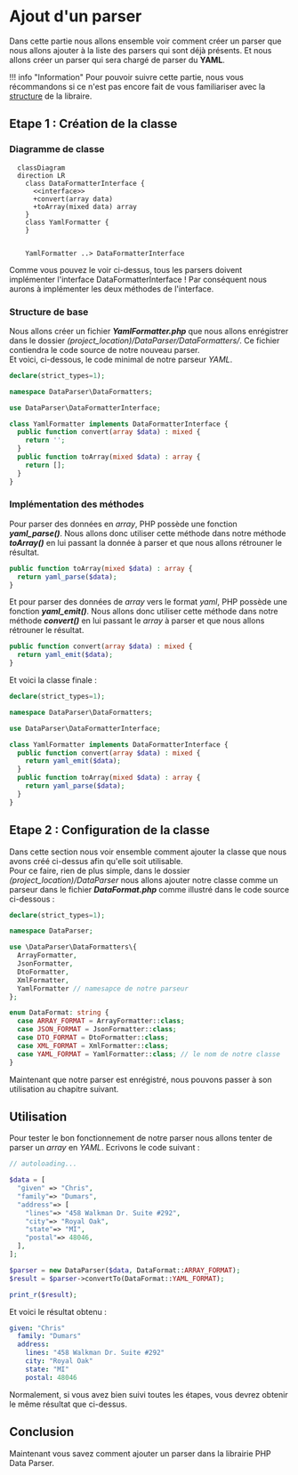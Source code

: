 # Ajout d'un parser

Dans cette partie nous allons ensemble voir comment créer un parser que nous allons ajouter à la liste des parsers qui sont déjà présents. Et nous allons créer un parser qui sera chargé de parser du **YAML**.

!!! info "Information"
    Pour pouvoir suivre cette partie, nous vous récommandons si ce n'est pas encore fait de vous familiariser avec la [structure](/fr/structure/) de la libraire.

## Etape 1 : Création de la classe

### Diagramme de classe
```mermaid
  classDiagram
  direction LR
    class DataFormatterInterface {
      <<interface>>
      +convert(array data)
      +toArray(mixed data) array
    }
    class YamlFormatter {
    }
    

    YamlFormatter ..> DataFormatterInterface
```

Comme vous pouvez le voir ci-dessus, tous les parsers doivent implémenter l'interface DataFormatterInterface ! Par conséquent nous aurons à implémenter les deux méthodes de l'interface.

### Structure de base
Nous allons créer un fichier _**YamlFormatter.php**_ que nous allons enrégistrer dans le dossier _(project_location)/DataParser/DataFormatters/_. Ce fichier contiendra le code source de notre nouveau parser.<br/>
Et voici, ci-dessous, le code minimal de notre parseur _YAML_.


```php linenums="1" title="YamlFormatter.php (code minimal)"
declare(strict_types=1);

namespace DataParser\DataFormatters;

use DataParser\DataFormatterInterface;

class YamlFormatter implements DataFormatterInterface {
  public function convert(array $data) : mixed {
    return '';
  }
  public function toArray(mixed $data) : array {
    return [];
  }
}
```

### Implémentation des méthodes

Pour parser des données en _array_, PHP possède une fonction _**yaml_parse()**_. Nous allons donc utiliser cette méthode dans notre méthode _**toArray()**_ en lui passant la donnée à parser et que nous allons rétrouner le résultat.

```php linenums="1" title="toArray()"
public function toArray(mixed $data) : array {
  return yaml_parse($data);
}
```

Et pour parser des données de _array_ vers le format _yaml_, PHP possède une fonction _**yaml_emit()**_. Nous allons donc utiliser cette méthode dans notre méthode _**convert()**_ en lui passant le _array_ à parser et que nous allons rétrouner le résultat.

```php linenums="1" title="convert()"
public function convert(array $data) : mixed {
  return yaml_emit($data);
}
```

Et voici la classe finale :

```php linenums="1" title="YamlFormatter.php (code final)"
declare(strict_types=1);

namespace DataParser\DataFormatters;

use DataParser\DataFormatterInterface;

class YamlFormatter implements DataFormatterInterface {
  public function convert(array $data) : mixed {
    return yaml_emit($data);
  }
  public function toArray(mixed $data) : array {
    return yaml_parse($data);
  }
}
```

## Etape 2 : Configuration de la classe

Dans cette section nous voir ensemble comment ajouter la classe que nous avons créé ci-dessus afin qu'elle soit utilisable.<br/>
Pour ce faire, rien de plus simple, dans le dossier _(project_location)/DataParser_ nous allons ajouter notre classe comme un parseur dans le fichier _**DataFormat.php**_ comme illustré dans le code source ci-dessous :

```php linenums="1" title="YamlFormatter.php (code final)"
declare(strict_types=1);

namespace DataParser;

use \DataParser\DataFormatters\{
  ArrayFormatter,
  JsonFormatter,
  DtoFormatter,
  XmlFormatter,
  YamlFormatter // namesapce de notre parseur
};

enum DataFormat: string {
  case ARRAY_FORMAT = ArrayFormatter::class;
  case JSON_FORMAT = JsonFormatter::class;
  case DTO_FORMAT = DtoFormatter::class;
  case XML_FORMAT = XmlFormatter::class;
  case YAML_FORMAT = YamlFormatter::class; // le nom de notre classe
}
```

Maintenant que notre parser est enrégistré, nous pouvons passer à son utilisation au chapitre suivant.

## Utilisation

Pour tester le bon fonctionnement de notre parser nous allons tenter de parser un _array_ en _YAML_. Ecrivons le code suivant :

```php linenums="1" title="YamlFormatter.php (code minimal)"
// autoloading...

$data = [
  "given" => "Chris",
  "family"=> "Dumars",
  "address"=> [
    "lines"=> "458 Walkman Dr. Suite #292",
    "city"=> "Royal Oak",
    "state"=> "MI",
    "postal"=> 48046,
  ],
];

$parser = new DataParser($data, DataFormat::ARRAY_FORMAT);
$result = $parser->convertTo(DataFormat::YAML_FORMAT);

print_r($result);
```

Et voici le résultat obtenu :
```yml
given: "Chris"
  family: "Dumars"
  address:
    lines: "458 Walkman Dr. Suite #292"
    city: "Royal Oak"
    state: "MI"
    postal: 48046
```

Normalement, si vous avez bien suivi toutes les étapes, vous devrez obtenir le même résultat que ci-dessus.

## Conclusion

Maintenant vous savez comment ajouter un parser dans la librairie PHP Data Parser.